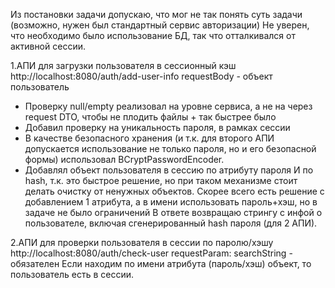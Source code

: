 Из постановки задачи допускаю, что мог не так понять суть задачи (возможно, нужен был стандартный сервис авторизации)
Не уверен, что необходимо было использование БД, так что отталкивался от активной сессии.

1.АПИ для загрузки пользователя в сессионный кэш http://localhost:8080/auth/add-user-info
requestBody - объект пользователь
- Проверку null/empty реализовал на уровне сервиса, а не на через request DTO, чтобы не плодить файлы + так быстрее было
- Добавил проверку на уникальность пароля, в рамках сессии
- В качестве безопасного хранения (и т.к. для второго АПИ допускается использование не только пароля, но и его безопасной формы)
использовал BCryptPasswordEncoder.
- Добавлял объект пользователя в сессию по атрибуту пароля И по hash, т.к. это быстрое решение, но при таком механизме стоит делать очистку от ненужных объектов.
Скорее всего есть решение с добавлением 1 атрибута, а в имени использовать пароль+хэш, но в задаче не было ограничений
В ответе возвращаю стрингу с инфой о пользователе, включая сгенерированный hash пароля (для 2 АПИ).

2.АПИ для проверки пользователя в сессии по паролю/хэшу http://localhost:8080/auth/check-user
requestParam: searchString - обязателен
Если находим по имени атрибута (пароль/хэш) объект, то пользователь есть в сессии.